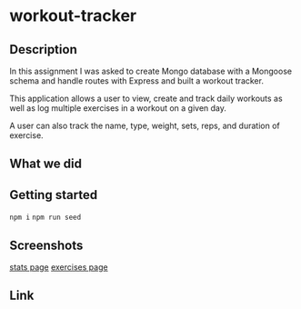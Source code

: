 # workout-tracker

## Description

In this assignment I was asked to create Mongo database with a Mongoose schema and handle routes with Express and built a workout tracker.

This application allows a user to view, create and track daily workouts as well as log multiple exercises in a workout on a given day.

A user can also track the name, type, weight, sets, reps, and duration of exercise.

## What we did

## Getting started

`npm i`
`npm run seed`

## Screenshots

[stats page](./Screenshot_workout-tracker.png)
[exercises page](./Screenshot_workout-tracker1.png)

## Link

